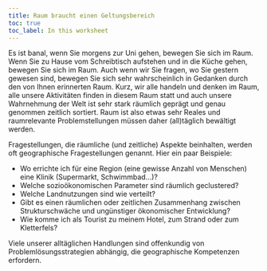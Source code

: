 ```yaml
---
title: Raum braucht einen Geltungsbereich
toc: true
toc_label: In this worksheet
---
```



Es ist banal, wenn Sie morgens zur Uni gehen, bewegen Sie sich im Raum. Wenn Sie zu Hause vom Schreibtisch aufstehen und in die Küche gehen, bewegen Sie sich im Raum. Auch wenn wir Sie fragen, wo Sie gestern gewesen sind, bewegen Sie sich sehr wahrscheinlich in Gedanken durch den von Ihnen erinnerten Raum. <!--more--> Kurz, wir alle handeln und denken im Raum, alle unsere Aktivitäten finden in diesem Raum statt und auch unsere Wahrnehmung der Welt ist sehr stark räumlich geprägt und  genau genommen zeitlich sortiert. Raum ist also etwas sehr Reales und raumrelevante Problemstellungen müssen daher (all)täglich bewältigt werden. 

Fragestellungen, die räumliche (und zeitliche)  Aspekte beinhalten, werden oft geographische Fragestellungen genannt. Hier ein paar Beispiele:


* Wo errichte ich für eine Region (eine gewisse Anzahl von Menschen) eine Klinik (Supermarkt, Schwimmbad…)?
* Welche sozioökonomischen Parameter sind räumlich geclustered? 
* Welche Landnutzungen sind wie verteilt?
* Gibt es einen räumlichen oder zeitlichen Zusammenhang zwischen Strukturschwäche und ungünstiger ökonomischer Entwicklung?
* Wie komme ich als Tourist zu meinem Hotel, zum Strand oder zum Kletterfels?


Viele unserer alltäglichen Handlungen sind offenkundig von Problemlösungsstrategien abhängig, die geographische Kompetenzen erfordern. 

 

